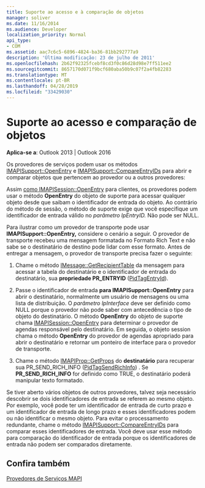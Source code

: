 ```yaml
---
title: Suporte ao acesso e à comparação de objetos
manager: soliver
ms.date: 11/16/2014
ms.audience: Developer
localization_priority: Normal
api_type:
- COM
ms.assetid: aac7c6c5-6896-4824-ba36-81bb292777a9
description: 'Última modificação: 23 de julho de 2011'
ms.openlocfilehash: 2b62f92325fcebf8cd3f0c86d28d98e7ff511ee2
ms.sourcegitcommit: 8657170d071f9bcf680aba50b9c07f2a4fb82283
ms.translationtype: MT
ms.contentlocale: pt-BR
ms.lasthandoff: 04/28/2019
ms.locfileid: "33429030"
---
```

# <a name="supporting-object-access-and-comparison"></a>Suporte ao acesso e comparação de objetos

  
  
**Aplica-se a**: Outlook 2013 | Outlook 2016 
  
Os provedores de serviços podem usar os métodos [IMAPISupport::OpenEntry](imapisupport-openentry.md) e [IMAPISupport::CompareEntryIDs](imapisupport-compareentryids.md) para abrir e comparar objetos que pertencem ao provedor ou a outros provedores: 
  
Assim [como IMAPISession::OpenEntry](imapisession-openentry.md) para clientes, os provedores podem usar o método **OpenEntry** do objeto de suporte para acessar qualquer objeto desde que saibam o identificador de entrada do objeto. Ao contrário do método de sessão, o método de suporte exige que você especifique um identificador de entrada válido no _parâmetro lpEntryID._ Não pode ser NULL. 
  
Para ilustrar como um provedor de transporte pode usar **IMAPISupport::OpenEntry,** considere o cenário a seguir. O provedor de transporte recebeu uma mensagem formatada no Formato Rich Text e não sabe se o destinatário de destino pode lidar com esse formato. Antes de entregar a mensagem, o provedor de transporte precisa fazer o seguinte:
  
1. Chame o método [IMessage::GetRecipientTable](imessage-getrecipienttable.md) da mensagem para acessar a tabela do destinatário e o identificador de entrada do destinatário, sua **propriedade PR_ENTRYID** ([PidTagEntryId](pidtagentryid-canonical-property.md)).
    
2. Passe o identificador de entrada **para IMAPISupport::OpenEntry** para abrir o destinatário, normalmente um usuário de mensagens ou uma lista de distribuição. O  _parâmetro lpInterface_ deve ser definido como NULL porque o provedor não pode saber com antecedência o tipo de objeto do destinatário. O método **OpenEntry** do objeto de suporte chama [IMAPISession::OpenEntry](imapisession-openentry.md) para determinar o provedor de agendas responsável pelo destinatário. Em seguida, o objeto session chama o método **OpenEntry** do provedor de agendas apropriado para abrir o destinatário e retornar um ponteiro de interface para o provedor de transporte. 
    
3. Chame o método [IMAPIProp::GetProps](imapiprop-getprops.md) do **destinatário** para recuperar sua PR_SEND_RICH_INFO ([PidTagSendRichInfo](pidtagsendrichinfo-canonical-property.md)) . Se **PR_SEND_RICH_INFO** for definido como TRUE, o destinatário poderá manipular texto formatado. 
    
Se tiver aberto vários objetos de outros provedores, talvez seja necessário descobrir se dois identificadores de entrada se referem ao mesmo objeto. Por exemplo, você pode ter um identificador de entrada de curto prazo e um identificador de entrada de longo prazo e esses identificadores podem ou não identificar o mesmo objeto. Para evitar o processamento redundante, chame o método [IMAPISupport::CompareEntryIDs](imapisupport-compareentryids.md) para comparar esses identificadores de entrada. Você deve usar esse método para comparação do identificador de entrada porque os identificadores de entrada não podem ser comparados diretamente. 
  
## <a name="see-also"></a>Confira também



[Provedores de Serviços MAPI](mapi-service-providers.md)

